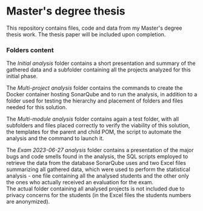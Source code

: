 # Master's degree thesis

This repository contains files, code and data from my Master's degree thesis work. The thesis paper will be included upon completion.

### Folders content

The _Initial analysis_ folder contains a short presentation and summary of the gathered data and a subfolder containing all the projects analyzed for this initial phase.

The _Multi-project analysis_ folder contains the commands to create the Docker container hosting SonarQube and to run the analysis, in addition to a folder used for testing the hierarchy and placement of folders and files needed for this solution.

The _Multi-module analysis_ folder contains again a test folder, with all subfolders and files placed correctly to verify the viability of this solution, the templates for the parent and child POM, the script to automate the analysis and the command to launch it.

The _Exam 2023-06-27 analysis_ folder contains a presentation of the major bugs and code smells found in the analysis, the SQL scripts employed to retrieve the data from the database SonarQube uses and two Excel files summarizing all gathered data, which were used to perform the statistical analysis - one file containing all the analysed students and the other only the ones who actually received an evaluation for the exam.  
The actual folder containing all analysed projects is not included due to privacy concerns for the students (in the Excel files the students numbers are anonymized).